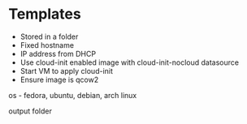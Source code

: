 # Templates

* Stored in a folder
* Fixed hostname
* IP address from DHCP
* Use cloud-init enabled image with cloud-init-nocloud datasource
* Start VM to apply cloud-init
* Ensure image is qcow2

os - fedora, ubuntu, debian, arch linux

output folder
